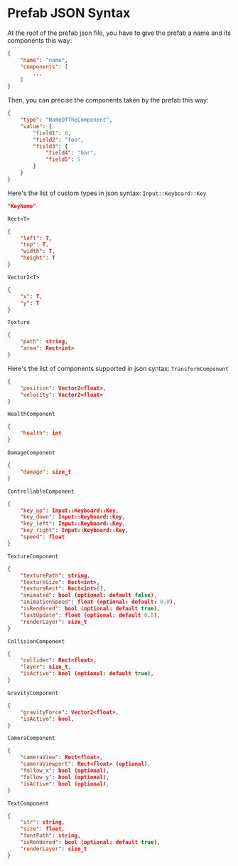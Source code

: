 # Prefab JSON Syntax

At the root of the prefab json file, you have to give the prefab a name and its components this way:
```json
{
    "name": "name",
    "components": [
        ...
    ]
}
```

Then, you can precise the components taken by the prefab this way:
```json
{
    "type": "NameOfTheComponent",
    "value": {
        "field1": 0,
        "field2": "foo",
        "field3": {
            "field4": "bar",
            "field5": 5
        }
    }
}
```

Here's the list of custom types in json syntax:
`Input::Keyboard::Key`
```json
"KeyName"
```

`Rect<T>`
```json
{
    "left": T,
    "top": T,
    "width": T,
    "height": T
}
```

`Vector2<T>`
```json
{
    "x": T,
    "y": T
}
```

`Texture`
```json
{
    "path": string,
    "area": Rect<int>
}
```

Here's the list of components supported in json syntax:
`TransformComponent`
```json
{
    "position": Vector2<float>,
    "velocity": Vector2<float>
}
```

`HealthComponent`
```json
{
    "health": int
}
```

`DamageComponent`
```json
{
    "damage": size_t
}
```

`ControllableComponent`
```json
{
    "key_up": Input::Keyboard::Key,
    "key_down": Input::Keyboard::Key,
    "key_left": Input::Keyboard::Key,
    "key_right": Input::Keyboard::Key,
    "speed": float
}
```

`TextureComponent`
```json
{
    "texturePath": string,
    "textureSize": Rect<int>,
    "textureRect": Rect<int>[],
    "animated": bool (optional: default false),
    "animationSpeed": float (optional: default: 0.0),
    "isRendered": bool (optional: default true),
    "lastUpdate": float (optional: default 0.0),
    "renderLayer": size_t
}
```

`CollisionComponent`
```json
{
    "collider": Rect<float>,
    "layer": size_t,
    "isActive": bool (optional: default true),
}
```

`GravityComponent`
```json
{
    "gravityForce": Vector2<float>,
    "isActive": bool,
}
```

`CameraComponent`
```json
{
    "cameraView": Rect<float>,
    "cameraViewport": Rect<float> (optional),
    "follow_x": bool (optional),
    "follow_y": bool (optional),
    "isActive": bool (optional),
}
```

`TextComponent`
```json
{
    "str": string,
    "size": float,
    "fontPath": string,
    "isRendered": bool (optional: default true),
    "renderLayer": size_t
}
```
